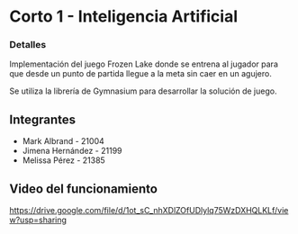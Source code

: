 # Corto 1 - Inteligencia Artificial

### Detalles

Implementación del juego Frozen Lake donde se entrena al jugador para que desde un punto de partida llegue a la meta sin caer en un agujero.

Se utiliza la librería de Gymnasium para desarrollar la solución de juego.

## Integrantes
- Mark Albrand - 21004
- Jimena Hernández - 21199
- Melissa Pérez - 21385

## Video del funcionamiento
https://drive.google.com/file/d/1ot_sC_nhXDlZOfUDlylq75WzDXHQLKLf/view?usp=sharing